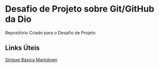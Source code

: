 # Desafio de Projeto sobre Git/GitHub da Dio
Repositório Criado para o Desafio de Projeto

## Links Úteis
[Sintaxe Básica Markdown](https://www.markdownguide.org/basic-syntax/)
